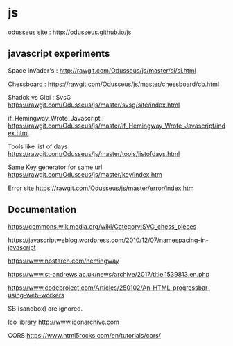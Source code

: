 # js

odusseus site : <http://odusseus.github.io/js>

## javascript experiments

Space inVader's : <http://rawgit.com/Odusseus/js/master/si/si.html>

Chessboard : <https://rawgit.com/Odusseus/js/master/chessboard/cb.html>

Shadok vs Gibi : SvsG <https://rawgit.com/Odusseus/js/master/svsg/site/index.html>

if_Hemingway_Wrote_Javascript : <https://rawgit.com/Odusseus/js/master/if_Hemingway_Wrote_Javascript/index.html>

Tools like list of days
<https://rawgit.com/Odusseus/js/master/tools/listofdays.html>

Same Key generator for same url
<https://rawgit.com/Odusseus/js/master/key/index.htm>

Error site
<https://rawgit.com/Odusseus/js/master/error/index.htm>

## Documentation

<https://commons.wikimedia.org/wiki/Category:SVG_chess_pieces>

<https://javascriptweblog.wordpress.com/2010/12/07/namespacing-in-javascript>

<https://www.nostarch.com/hemingway>

<https://www.st-andrews.ac.uk/news/archive/2017/title,1539813,en.php>

<https://www.codeproject.com/Articles/250102/An-HTML-progressbar-using-web-workers>

SB (sandbox) are ignored.

Ico library <http://www.iconarchive.com>

CORS
https://www.html5rocks.com/en/tutorials/cors/